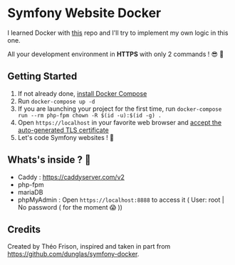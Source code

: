 # Symfony Website Docker

I learned Docker with [this](https://github.com/dunglas/symfony-docker) repo and I'll try to implement my own logic in this one.

All your development environment in **HTTPS** with only 2 commands ! :sunglasses: :exploding_head: 

## Getting Started

1. If not already done, [install Docker Compose](https://docs.docker.com/compose/install/)
2. Run `docker-compose up -d`
3. If you are launching your project for the first time, run `docker-compose run --rm php-fpm chown -R $(id -u):$(id -g) .`
4. Open `https://localhost` in your favorite web browser and [accept the auto-generated TLS certificate](https://stackoverflow.com/a/15076602/1352334)
5. Let's code Symfony websites ! :tada:

## Whats's inside ? :monocle_face:

- Caddy : https://caddyserver.com/v2
- php-fpm
- mariaDB 
- phpMyAdmin : Open `https://localhost:8888` to access it ( User: root | No password ( for the moment :scream: ))

## Credits

Created by Théo Frison, inspired and taken in part from https://github.com/dunglas/symfony-docker.